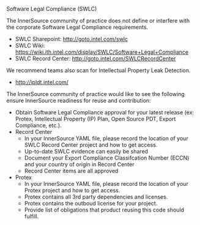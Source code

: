 Software Legal Compliance (SWLC)

The InnerSource community of practice does not define or interfere with the corporate Software Legal Compliance requirements.
- SWLC Sharepoint: http://goto.intel.com/swlc
- SWLC Wiki: https://wiki.ith.intel.com/display/SWLC/Software+Legal+Compliance
- SWLC Record Center: http://goto.intel.com/SWLCRecordCenter

We recommend teams also scan for Intellectual Property Leak Detection.
- http://ipldt.intel.com/

The InnerSource community of practice would like to see the following ensure InnerSource readiness for reuse and contribution:
- Obtain Software Legal Compliance approval for your latest release (ex: Protex, Intellectual Property (IP) Plan, Open Source PDT, Export Compliance, etc.).
- Record Center
  - In your InnerSource YAML file, please record the location of your SWLC Record Center project and how to get access.
  - Up-to-date SWLC evidence can easily be shared
  - Document your Export Compliance Classifcation Number (ECCN) and your country of origin in Record Center
  - Record Center items are all approved
- Protex
  - In your InnerSource YAML file, please record the location of your Protex project and how to get access.
  - Protex contains all 3rd party dependencies and licenses.
  - Protex contains the outboud license for your project.
  - Provide list of obligations that product reusing this code should fulfill.


